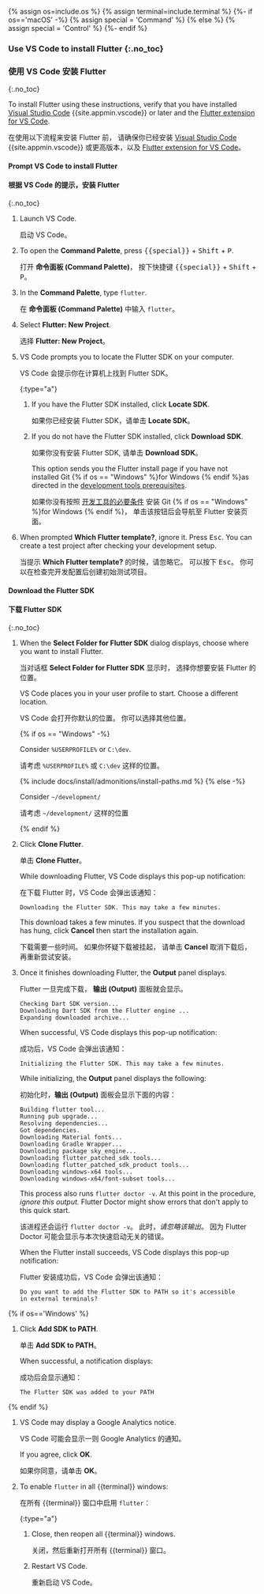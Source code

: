 {% assign os=include.os %}
{% assign terminal=include.terminal %}
{%- if os=='macOS' -%}
{% assign special = 'Command' %}
{% else %}
{% assign special = 'Control' %}
{%- endif %}

### Use VS Code to install Flutter {:.no_toc}

### 使用 VS Code 安装 Flutter
{:.no_toc}

To install Flutter using these instructions, verify that
you have installed [Visual Studio Code][]
{{site.appmin.vscode}} or later and the [Flutter extension for VS Code][].

在使用以下流程来安装 Flutter 前，
请确保你已经安装 [Visual Studio Code][] {{site.appmin.vscode}} 
或更高版本，以及 [Flutter extension for VS Code][]。

#### Prompt VS Code to install Flutter

#### 根据 VS Code 的提示，安装 Flutter
{:.no_toc}

1. Launch VS Code.

   启动 VS Code。

1. To open the **Command Palette**,
   press <kbd>{{special}}</kbd> + <kbd>Shift</kbd> + <kbd>P</kbd>.

   打开 **命令面板 (Command Palette)**，
   按下快捷键 <kbd>{{special}}</kbd> + <kbd>Shift</kbd> + <kbd>P</kbd>。

1. In the **Command Palette**, type `flutter`.

   在 **命令面板 (Command Palette)** 中输入 `flutter`。

1. Select **Flutter: New Project**.

   选择 **Flutter: New Project**。

1. VS Code prompts you to locate the Flutter SDK on your computer.

   VS Code 会提示你在计算机上找到 Flutter SDK。

   {:type="a"}
   1. If you have the Flutter SDK installed, click **Locate SDK**.

      如果你已经安装 Flutter SDK，请单击 **Locate SDK**。

   1. If you do not have the Flutter SDK installed,
      click **Download SDK**.

      如果你没有安装 Flutter SDK, 请单击 **Download SDK**。

      This option sends you the Flutter install page if you have not
      installed Git {% if os == "Windows" %}for Windows {% endif %}as directed in
      the [development tools prerequisites][].

      如果你没有按照 [开发工具的必要条件][development tools prerequisites] 
      安装 Git {% if os == "Windows" %}for Windows {% endif %}，
      单击该按钮后会导航至 Flutter 安装页面。

1. When prompted **Which Flutter template?**, ignore it.
   Press <kbd>Esc</kbd>.
   You can create a test project after checking your development setup.

   当提示 **Which Flutter template?** 的时候，请忽略它。
   可以按下 <kbd>Esc</kbd>。
   你可以在检查完开发配置后创建初始测试项目。

#### Download the Flutter SDK

#### 下载 Flutter SDK
{:.no_toc}

1. When the **Select Folder for Flutter SDK** dialog displays,
   choose where you want to install Flutter.

   当对话框 **Select Folder for Flutter SDK** 显示时，
   选择你想要安装 Flutter 的位置。

   VS Code places you in your user profile to start.
   Choose a different location.

   VS Code 会打开你默认的位置。
   你可以选择其他位置。

   {% if os == "Windows" -%}

   Consider `%USERPROFILE%` or `C:\dev`.

   请考虑 `%USERPROFILE%` 或 `C:\dev` 这样的位置。

   {% include docs/install/admonitions/install-paths.md %}
   {% else -%}

   Consider `~/development/`

   请考虑 `~/development/` 这样的位置

   {% endif %}

1. Click **Clone Flutter**.

   单击 **Clone Flutter**。

   While downloading Flutter, VS Code displays this pop-up notification:

   在下载 Flutter 时，VS Code 会弹出该通知：

   ```console
   Downloading the Flutter SDK. This may take a few minutes.
   ```

   This download takes a few minutes.
   If you suspect that the download has hung, click **Cancel** then
   start the installation again.

   下载需要一些时间。
   如果你怀疑下载被挂起，
   请单击 **Cancel** 取消下载后，
   再重新尝试安装。

1. Once it finishes downloading Flutter, the **Output** panel displays.

   Flutter 一旦完成下载，
   **输出 (Output)** 面板就会显示。

   ```console
   Checking Dart SDK version...
   Downloading Dart SDK from the Flutter engine ...
   Expanding downloaded archive...
   ```

   When successful, VS Code displays this pop-up notification:

   成功后，VS Code 会弹出该通知：

   ```console
   Initializing the Flutter SDK. This may take a few minutes.
   ```

   While initializing, the **Output** panel displays the following:

   初始化时，**输出 (Output)** 面板会显示下面的内容：

   ```console
   Building flutter tool...
   Running pub upgrade...
   Resolving dependencies...
   Got dependencies.
   Downloading Material fonts...
   Downloading Gradle Wrapper...
   Downloading package sky_engine...
   Downloading flutter_patched_sdk tools...
   Downloading flutter_patched_sdk_product tools...
   Downloading windows-x64 tools...
   Downloading windows-x64/font-subset tools...
   ```

   This process also runs `flutter doctor -v`.
   At this point in the procedure, _ignore this output._
   Flutter Doctor might show errors that don't apply to this quick start.

   该进程还会运行 `flutter doctor -v`。
   此时，*请忽略该输出*。
   因为 Flutter Doctor 可能会显示与本次快速启动无关的错误。

   When the Flutter install succeeds, VS Code displays this pop-up notification:

   Flutter 安装成功后，VS Code 会弹出该通知：

   ```console
   Do you want to add the Flutter SDK to PATH so it's accessible
   in external terminals?
   ```

{% if os=='Windows' %}

1. Click **Add SDK to PATH**.

   单击 **Add SDK to PATH**。

   When successful, a notification displays:

   成功后会显示通知：

   ```console
   The Flutter SDK was added to your PATH
   ```

{% endif %}

1. VS Code may display a Google Analytics notice.

   VS Code 可能会显示一则 Google Analytics 的通知。

   If you agree, click **OK**.

   如果你同意，请单击 **OK**。

1. To enable `flutter` in all {{terminal}} windows:

   在所有 {{terminal}} 窗口中启用 `flutter`：

   {:type="a"}
   1. Close, then reopen all {{terminal}} windows.

      关闭，然后重新打开所有 {{terminal}} 窗口。

   1. Restart VS Code.

      重新启动 VS Code。

[development tools prerequisites]: #development-tools
[Visual Studio Code]: https://code.visualstudio.com/docs/setup/mac
[Flutter extension for VS Code]: https://marketplace.visualstudio.com/items?itemName=Dart-Code.flutter
